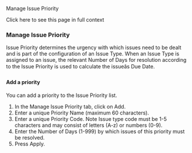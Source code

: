 Manage Issue Priority

Click here to see this page in full context

###  Manage Issue Priority

Issue Priority determines the urgency with which issues need to be dealt and
is part of the configuration of an Issue Type. When an Issue Type is assigned
to an issue, the relevant Number of Days for resolution according to the Issue
Priority is used to calculate the issueâs Due Date.

####  Add a priority

You can add a priority to the Issue Priority list.

  1. In the Manage Issue Priority tab, click on Add. 
  2. Enter a unique Priority Name (maximum 60 characters). 
  3. Enter a unique Priority Code. Note Issue type code must be 1-5 characters and may consist of letters (A-z) or numbers (0-9). 
  4. Enter the Number of Days (1-999) by which issues of this priority must be resolved. 
  5. Press Apply. 


